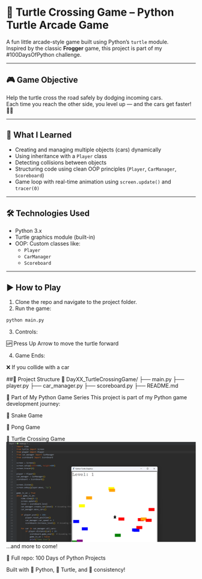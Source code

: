 # 🐢 Turtle Crossing Game – Python Turtle Arcade Game

A fun little arcade-style game built using Python’s `turtle` module.  
Inspired by the classic **Frogger** game, this project is part of my #100DaysOfPython challenge.

---

## 🎮 Game Objective

Help the turtle cross the road safely by dodging incoming cars.  
Each time you reach the other side, you level up — and the cars get faster! 🚗💨

---

## 🧠 What I Learned

- Creating and managing multiple objects (cars) dynamically
- Using inheritance with a `Player` class
- Detecting collisions between objects
- Structuring code using clean OOP principles (`Player`, `CarManager`, `Scoreboard`)
- Game loop with real-time animation using `screen.update()` and `tracer(0)`

---

## 🛠️ Technologies Used

- Python 3.x
- Turtle graphics module (built-in)
- OOP: Custom classes like:
  - `Player`
  - `CarManager`
  - `Scoreboard`

---

## ▶️ How to Play

1. Clone the repo and navigate to the project folder.
2. Run the game:

```bash
python main.py
```
3. Controls:

🆙 Press Up Arrow to move the turtle forward

4. Game Ends:

❌ If you collide with a car

##📂 Project Structure
  📁 DayXX_TurtleCrossingGame/
    ├── main.py
    ├── player.py
    ├── car_manager.py
    ├── scoreboard.py
    ├── README.md

🌟 Part of My Python Game Series
This project is part of my Python game development journey:

🐍 Snake Game

🏓 Pong Game

🐢 Turtle Crossing Game
![Screenshot](image.png)
…and more to come!

📌 Full repo: 100 Days of Python Projects

Built with 🧠 Python, 🐢 Turtle, and 💪 consistency!

